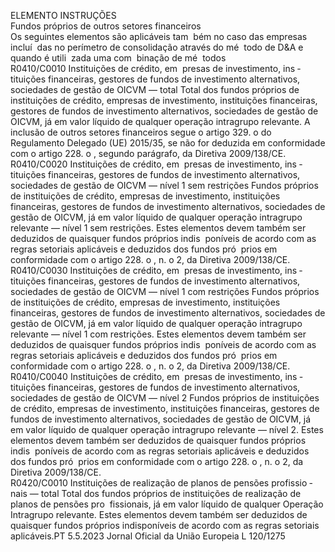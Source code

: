 
ELEMENTO  INSTRUÇÕES  
Fundos próprios 
de outros setores 
financeiros  
Os seguintes 
elementos são 
aplicáveis tam ­
bém no caso das 
empresas incluí ­
das no perímetro 
de consolidação 
através do mé ­
todo de D&A e 
quando é utili ­
zada uma com ­
binação de mé ­
todos  
R0410/C0010  Instituições de crédito, em ­
presas de investimento, ins ­
tituições financeiras, gestores 
de fundos de investimento 
alternativos, sociedades de 
gestão de OICVM — total  Total dos fundos próprios de instituições de crédito, empresas de investimento, 
instituições financeiras, gestores de fundos de investimento alternativos, sociedades 
de gestão de OICVM, já em valor líquido de qualquer operação intragrupo relevante. 
A inclusão de outros setores financeiros segue o artigo 329.  o do Regulamento 
Delegado (UE) 2015/35, se não for deduzida em conformidade com o 
artigo 228.  o , segundo parágrafo, da Diretiva 2009/138/CE.  
R0410/C0020  Instituições de crédito, em ­
presas de investimento, ins ­
tituições financeiras, gestores 
de fundos de investimento 
alternativos, sociedades de 
gestão de OICVM — nível 1 
sem restrições  Fundos próprios de instituições de crédito, empresas de investimento, instituições 
financeiras, gestores de fundos de investimento alternativos, sociedades de gestão de 
OICVM, já em valor líquido de qualquer operação intragrupo relevante — nível 1 
sem restrições. 
Estes elementos devem também ser deduzidos de quaisquer fundos próprios indis ­
poníveis de acordo com as regras setoriais aplicáveis e deduzidos dos fundos pró ­
prios em conformidade com o artigo 228.  o , n.  o 2, da Diretiva 2009/138/CE.  
R0410/C0030  Instituições de crédito, em ­
presas de investimento, ins ­
tituições financeiras, gestores 
de fundos de investimento 
alternativos, sociedades de 
gestão de OICVM — nível 1 
com restrições  Fundos próprios de instituições de crédito, empresas de investimento, instituições 
financeiras, gestores de fundos de investimento alternativos, sociedades de gestão de 
OICVM, já em valor líquido de qualquer operação intragrupo relevante — nível 1 
com restrições. 
Estes elementos devem também ser deduzidos de quaisquer fundos próprios indis ­
poníveis de acordo com as regras setoriais aplicáveis e deduzidos dos fundos pró ­
prios em conformidade com o artigo 228.  o , n.  o 2, da Diretiva 2009/138/CE.  
R0410/C0040  Instituições de crédito, em ­
presas de investimento, ins ­
tituições financeiras, gestores 
de fundos de investimento 
alternativos, sociedades de 
gestão de OICVM — nível 2  Fundos próprios de instituições de crédito, empresas de investimento, instituições 
financeiras, gestores de fundos de investimento alternativos, sociedades de gestão de 
OICVM, já em valor líquido de qualquer operação intragrupo relevante — nível 2. 
Estes elementos devem também ser deduzidos de quaisquer fundos próprios indis ­
poníveis de acordo com as regras setoriais aplicáveis e deduzidos dos fundos pró ­
prios em conformidade com o artigo 228.  o , n.  o 2, da Diretiva 2009/138/CE.  
R0420/C0010  Instituições de realização de 
planos de pensões profissio ­
nais — total  Total dos fundos próprios de instituições de realização de planos de pensões pro ­
fissionais, já em valor líquido de qualquer Operação Intragrupo relevante. Estes 
elementos devem também ser deduzidos de quaisquer fundos próprios indisponíveis 
de acordo com as regras setoriais aplicáveis.PT  5.5.2023 Jornal Oficial da União Europeia L 120/1275